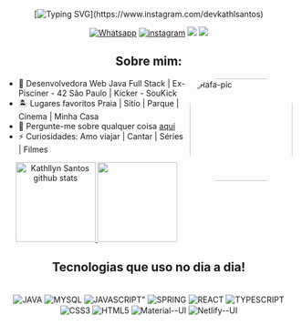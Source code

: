 <div>
<div align="center">

[![Typing SVG](https://readme-typing-svg.demolab.com?font=Fira+Code&pause=1000&color=C41F9B&width=435&lines=Ol%C3%A1!+;Eu+sou+a+Kathllyn+Santos%2C;Desenvolvedora+Web+Full+Stack+Jr.)](https://www.instagram.com/devkathlsantos)

       

 [![Whatsapp](https://img.shields.io/badge/WhatsApp-25D366?style=for-the-badge&logo=whatsapp&logoColor=white
 )](https://wa.me/+5511951241321)
 [![instagram](https://img.shields.io/badge/Instagram-E4405F?style=for-the-badge&logo=instagram&logoColor=white
 )](https://www.instagram.com/devkathllynsantos)
 <a href="https://www.linkedin.com/in/kathllynleticiadesenvolvedora/" target="_blank"><img src="https://img.shields.io/badge/-LinkedIn-%230077B5?style=for-the-badge&logo=linkedin&logoColor=white" target="_blank"></a> <a href = "mailto:kathllyn.leticia@gmail.com"><img src="https://img.shields.io/badge/-Gmail-%23333?style=for-the-badge&logo=gmail&logoColor=white" target="_blank"></a>

       
## Sobre mim:
       
  <div align="left">
       <div>
              <img align="right" alt="Rafa-pic" height="180" style="border-radius:50px;" 
               src="https://user-images.githubusercontent.com/120657741/208341925-29f9cf2e-762c-4723-a024-f72e7b2ae8c4.png"> 
               </div>
         
- 🌱 Desenvolvedora Web Java Full Stack | Ex-Pisciner - 42 São Paulo | Kicker - SouKick
- 🏝 Lugares favoritos Praia | Sitío | Parque | Cinema | Minha Casa
- 💬 Pergunte-me sobre qualquer coisa [aqui](https://github.com/KathllynLeticia/KathllynLeticia/issues)
- ⚡ Curiosidades: Amo viajar | Cantar | Séries | Filmes
         
<div align="center"> 
 <a href="https://github.com/kathllynsantos/github-readme-stats"><img height="140em" src="https://github-readme-stats.vercel.app/api?username=kathllynsantos&show_icons=true&include_all_commits=true&theme=radical" alt="Kathllyn Santos github stats" />
 </a> 
<a href="https://github.com/kathllynsantos/github-readme-stats"><img height="140em" src="https://github-readme-stats.vercel.app/api/top-langs/?username=kathllynsantos&layout=compact&theme=radical" />
</a> 
</div>
<div align="center"> 


 <div align="center">       

## Tecnologias que uso no dia a dia!
       
       
<div stayle="display: inline_block"><br/>
<img align="center" alt="JAVA" src="https://img.shields.io/badge/Java-ED8B00?style=for-the-badge&logo=openjdk&logoColor=white"/>
<img align="center" alt="MYSQL" src="https://img.shields.io/badge/MySQL-00000F?style=for-the-badge&logo=mysql&logoColor=white"/>
<img align="center" alt=JAVASCRIPT" src="https://img.shields.io/badge/JavaScript-F7DF1E?style=for-the-badge&logo=javascript&logoColor=black"/>         
<img align="center" alt="SPRING" src="https://img.shields.io/badge/Spring-6DB33F?style=for-the-badge&logo=spring&logoColor=white"/>
<img align="center" alt="REACT" src="https://img.shields.io/badge/React-20232A?style=for-the-badge&logo=react&logoColor=61DAFB"/>
<img align="center" alt="TYPESCRIPT" src="https://img.shields.io/badge/TypeScript-007ACC?style=for-the-badge&logo=typescript&logoColor=white"/>
<img align="center" alt="CSS3" src="https://img.shields.io/badge/CSS-239120?&style=for-the-badge&logo=css3&logoColor=white"/>
<img align="center" alt="HTML5" src="https://img.shields.io/badge/HTML5-E34F26?style=for-the-badge&logo=html5&logoColor=white"/>         
<img align="center" alt="Material--UI" src="https://img.shields.io/badge/Material--UI-0081CB?style=for-the-badge&logo=material-ui&logoColor=white"/>
<img align="center" alt="Netlify--UI" src="https://img.shields.io/badge/Netlify-00C7B7?style=for-the-badge&logo=netlify&logoColor=white"/>
</div>
  
 
 


                                                                                                                                                  
                                                                                                                                                     
                                                                                                                                                     
   
